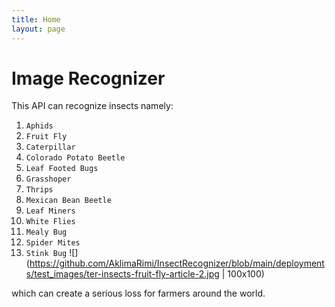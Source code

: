 ```yaml
---
title: Home
layout: page
---
```



# Image Recognizer 
This API can recognize insects namely: 
1. `Aphids`
2. `Fruit Fly`
3. `Caterpillar`
4. `Colorado Potato Beetle`
5. `Leaf Footed Bugs`
6. `Grasshoper`
7. `Thrips`
8. `Mexican Bean Beetle`
9. `Leaf Miners`
10. `White Flies`
11. `Mealy Bug`
12. `Spider Mites`
13. `Stink Bug` 
![](https://github.com/AklimaRimi/InsectRecognizer/blob/main/deployments/test_images/ter-insects-fruit-fly-article-2.jpg | 100x100)

which can create a serious loss for farmers around the world.




